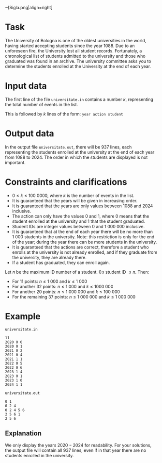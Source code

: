 
~[Sigla.png|align=right]

# Task

The University of Bologna is one of the oldest universities in the world, having started accepting students since the year 1088. Due to an unforeseen fire, the University lost all student records. Fortunately, a chronological list of students admitted to the university and those who graduated was found in an archive. The university committee asks you to determine the students enrolled at the University at the end of each year.

# Input data

The first line of the file `universitate.in` contains a number $k$, representing the total number of events in the list.

This is followed by $k$ lines of the form:
`year action student`

# Output data

In the output file `universitate.out`, there will be $937$ lines, each representing the students enrolled at the university at the end of each year from $1088$ to $2024$. The order in which the students are displayed is not important.

# Constraints and clarifications

* $0 \leq k \leq 100 \ 0000$, where $k$ is the number of events in the list.
* It is guaranteed that the years will be given in increasing order.
* It is guaranteed that the years are only values between $1088$ and $2024$ inclusive.
* The action can only have the values $0$ and $1$, where $0$ means that the student enrolled at the university and $1$ that the student graduated.
* Student IDs are integer values between $0$ and $1 \ 000 \ 000$ inclusive.
* It is guaranteed that at the end of each year there will be no more than $1 \ 000$ students in the university. Note: this restriction is only for the end of the year; during the year there can be more students in the university.
* It is guaranteed that the actions are correct, therefore a student who enrolls at the university is not already enrolled, and if they graduate from the university, they are already there.
* If a student has graduated, they can enroll again.

Let $n$ be the maximum ID number of a student. $0 \leq$ student ID $\leq n$. Then:

* For $11$ points: $n \leq 1 \ 000$ and $k \leq 1 \ 000$
* For another $32$ points: $n \leq 1 \ 000$ and $k \leq 1000 \ 000$
* For another $20$ points: $n \leq 1 \ 000 \ 000$ and $k \leq 100 \ 000$
* For the remaining $37$ points: $n \leq 1 \ 000 \ 000$ and $k \leq 1 \ 000 \ 000$

# Example

`universitate.in`
```
11
2020 0 0
2020 0 1
2021 0 2
2021 0 4
2021 1 1
2022 0 5
2022 0 6
2023 1 4
2023 0 1
2023 1 0
2024 1 1
```

`universitate.out`
```
0 1
0 2 4
0 2 4 5 6
2 5 6 1
2 5 6
```

## Explanation

We only display the years $2020 - 2024$ for readability. For your solutions, the output file will contain all $937$ lines, even if in that year there are no students enrolled in the university.
